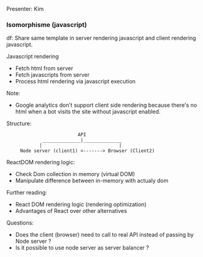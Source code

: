 Presenter: Kim

### Isomorphisme (javascript)

df:
 Share same template in server rendering javascript and client rendering javascript.

Javascript rendering
 - Fetch html from server
 - Fetch javascripts from server
 - Process html rendering via javascript execution

Note:
 - Google analytics don't support client side rendering because there's no html
   when a bot visits the site without javascript enabled.


Structure:

                              API
                 ______________|______________
                |                            |
         Node server (client1) <-------> Browser (Client2)
      


ReactDOM rendering logic:
 - Check Dom collection in memory (virtual DOM)
 - Manipulate difference between in-memory with actualy dom



Further reading:
 - React DOM rendering logic (rendering optimization)
 - Advantages of React over other alternatives


Questions:
 - Does the client (browser) need to call to real API instead of passing by Node server ?
 - Is it possible to use node server as server balancer ?
